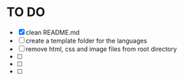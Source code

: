 # TO DO

 - [X] clean README.md
 - [ ] create a template folder for the languages
 - [ ] remove html, css and image files from root directory
 - [ ] 
 - [ ] 
 - [ ] 
